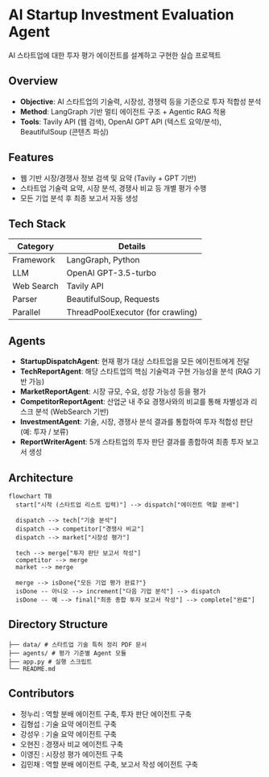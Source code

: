 # AI Startup Investment Evaluation Agent

AI 스타트업에 대한 투자 평가 에이전트를 설계하고 구현한 실습 프로젝트

## Overview

- **Objective**: AI 스타트업의 기술력, 시장성, 경쟁력 등을 기준으로 투자 적합성 분석
- **Method**: LangGraph 기반 멀티 에이전트 구조 + Agentic RAG 적용
- **Tools**: Tavily API (웹 검색), OpenAI GPT API (텍스트 요약/분석), BeautifulSoup (콘텐츠 파싱)

## Features

- 웹 기반 시장/경쟁사 정보 검색 및 요약 (Tavily + GPT 기반)
- 스타트업 기술력 요약, 시장 분석, 경쟁사 비교 등 개별 평가 수행
- 모든 기업 분석 후 최종 보고서 자동 생성

## Tech Stack

| Category   | Details                           |
| ---------- | --------------------------------- |
| Framework  | LangGraph, Python                 |
| LLM        | OpenAI GPT-3.5-turbo              |
| Web Search | Tavily API                        |
| Parser     | BeautifulSoup, Requests           |
| Parallel   | ThreadPoolExecutor (for crawling) |

## Agents

- **StartupDispatchAgent**: 현재 평가 대상 스타트업을 모든 에이전트에게 전달
- **TechReportAgent**: 해당 스타트업의 핵심 기술력과 구현 가능성을 분석 (RAG 기반 가능)
- **MarketReportAgent**: 시장 규모, 수요, 성장 가능성 등을 평가
- **CompetitorReportAgent**: 산업군 내 주요 경쟁사와의 비교를 통해 차별성과 리스크 분석 (WebSearch 기반)
- **InvestmentAgent**: 기술, 시장, 경쟁사 분석 결과를 통합하여 투자 적합성 판단 (예: 투자 / 보류)
- **ReportWriterAgent**: 5개 스타트업의 투자 판단 결과를 종합하여 최종 투자 보고서 생성

## Architecture

```mermaid
flowchart TB
  start["시작 (스타트업 리스트 입력)"] --> dispatch["에이전트 역할 분배"]

  dispatch --> tech["기술 분석"]
  dispatch --> competitor["경쟁사 비교"]
  dispatch --> market["시장성 평가"]

  tech --> merge["투자 판단 보고서 작성"]
  competitor --> merge
  market --> merge

  merge --> isDone{"모든 기업 평가 완료?"}
  isDone -- 아니오 --> increment["다음 기업 분석"] --> dispatch
  isDone -- 예 --> final["최종 종합 투자 보고서 작성"] --> complete["완료"]

```

## Directory Structure

```
├── data/ # 스타트업 기술 특허 정리 PDF 문서
├── agents/ # 평가 기준별 Agent 모듈
├── app.py # 실행 스크립트
└── README.md
```

## Contributors

- 정누리 : 역할 분배 에이전트 구축, 투자 판단 에이전트 구축
- 김형섭 : 기술 요약 에이전트 구축
- 강성우 : 기술 요약 에이전트 구축
- 오현진 : 경쟁사 비교 에이전트 구축
- 이영진 : 시장성 평가 에이전트 구축
- 김민채 : 역할 분배 에이전트 구축, 보고서 작성 에이전트 구축
